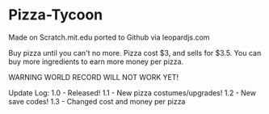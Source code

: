# Pizza-Tycoon

Made on Scratch.mit.edu ported to Github via leopardjs.com

Buy pizza until you can't no more. Pizza cost $3, and sells for $3.5. You can buy more ingredients to earn more money per pizza.

WARNING WORLD RECORD WILL NOT WORK YET!

Update Log:
1.0 - Released!
1.1 - New pizza costumes/upgrades!
1.2 - New save codes!
1.3 - Changed cost and money per pizza
